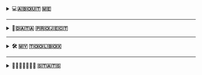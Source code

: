 <div align='left' id="Resume">
<details>
<summary>💻<strong>🇦🇧🇴🇺🇹 🇲🇪</strong></summary>

#### 💻Data Engineer

#### 📚 Изучаю инструменты и методы для работы с данными:
<div align="left">
📋 Python <br>
📋 SQL (PostgreSQL, ClickHouse) <br>
📋 Linux <br>
📋 Docker <br>
</div>

#### 🎯 Использую свой опыт и знания для создания решений в области данных. 
💾 Ниже представлен мои проект по работе с данными, а также прохождение практик курсов по Python, SQL и др.
    
</details>
</div>

---

<div align='left' id="data_project">
<details>
<summary>📓<strong>🇩🇦🇹🇦 🇵🇷🇴🇯🇪🇨🇹</strong></summary>

<br>

<a href="https://github.com/DmitryTyurin/DataProjects" title="Data Structures"><img align="center" height="115" src="https://github-readme-stats.vercel.app/api/pin/?username=DmitryTyurin&repo=DataProjects&theme=vision-friendly-dark&border_radius=10"></a>

<h4 align="center">
  <a href="https://github.com/DmitryTyurin?tab=repositories" title="Show Repositories">🔎 Полный список проектов 🔍</a>
</h4>

</details>
</div>

---

<div aligin='left' id="My_Toolbox">
<details>
<summary align="left"> <strong>🛠️ 🇲🇾 🇹🇴🇴🇱🇧🇴🇽</strong></summary>

<br>

<h5 align="center">Control Version</h5>
<img src="https://skillicons.dev/icons?i=git,gitlab,github">
<br>

<h5 align="center">OS</h5>
<img src="https://skillicons.dev/icons?i=windows,powershell,linux,bash">
<br>

<h5 align="center">Database</h5>
<img src="https://skillicons.dev/icons?i=postgresql,mysql,mongodb">
&nbsp
<img height="50" alt="clickhouse" src="https://cdn.freelogovectors.net/wp-content/uploads/2022/03/clickhouse_logo_freelogovectors.net_.png">
<br>

<table>
  <tr>
    <th colspan="1">🧰 Git</th>
    <th colspan="2">🖥️ OS</th>
    <th colspan="3">🐍 Python</th>
    <th colspan="1"> 🔨 PySpark</th>
    <th colspan="3">💾 Database</th>
  </tr>
  <tr>
    <td><img height="40" src="https://user-images.githubusercontent.com/25181517/192108372-f71d70ac-7ae6-4c0d-8395-51d8870c2ef0.png"></td>
    <td><img height="40" alt="windows" src="https://raw.githubusercontent.com/devicons/devicon/6910f0503efdd315c8f9b858234310c06e04d9c0/icons/windows11/windows11-original.svg"></td>
    <td><img height="40" alt="ubuntu" src="https://user-images.githubusercontent.com/25181517/186884153-99edc188-e4aa-4c84-91b0-e2df260ebc33.png"></td>
    <td><img height="40" alt="python" src="https://user-images.githubusercontent.com/25181517/183423507-c056a6f9-1ba8-4312-a350-19bcbc5a8697.png"></td>
    <td><img height="40" alt="numpy" src="https://raw.githubusercontent.com/devicons/devicon/6910f0503efdd315c8f9b858234310c06e04d9c0/icons/numpy/numpy-original.svg"></td>
    <td><img height="55" alt="pandas" src="https://github.com/marwin1991/profile-technology-icons/assets/76012086/24b02d77-2f28-43c7-b5d6-e15e3395851b"></td>
    <td><img height="55" alt="pyspark" src="https://user-images.githubusercontent.com/25181517/184357834-eba1eee1-6074-4b9c-8ed3-5373868096cc.png"></td>
    <td><img height="40" alt="postgres" src="https://raw.githubusercontent.com/devicons/devicon/6910f0503efdd315c8f9b858234310c06e04d9c0/icons/postgresql/postgresql-original.svg"></td>
    <td><img height="40" alt="mongoDB" src="https://raw.githubusercontent.com/devicons/devicon/6910f0503efdd315c8f9b858234310c06e04d9c0/icons/mongodb/mongodb-original.svg"></td>
    <td><img height="37" alt="clickhouse" src="https://cdn.freelogovectors.net/wp-content/uploads/2022/03/clickhouse_logo_freelogovectors.net_.png"></td>
  </tr>
</table>

<table>
  <tr>
    <th colspan="7">💡Software</th>
  </tr>
  <tr>
    <td><img height="40" alt="pycharm" src="https://raw.githubusercontent.com/devicons/devicon/6910f0503efdd315c8f9b858234310c06e04d9c0/icons/pycharm/pycharm-original.svg"></td>
    <td><img height="40" alt="pycharm" src="https://raw.githubusercontent.com/devicons/devicon/6910f0503efdd315c8f9b858234310c06e04d9c0/icons/jupyter/jupyter-original.svg"></td>
    <td><img height="40" alt="airflow" src="https://raw.githubusercontent.com/devicons/devicon/6910f0503efdd315c8f9b858234310c06e04d9c0/icons/apacheairflow/apacheairflow-original.svg"></td>
    <td><img height="40" alt="dbeaver" src="https://raw.githubusercontent.com/devicons/devicon/6910f0503efdd315c8f9b858234310c06e04d9c0/icons/dbeaver/dbeaver-original.svg"></td>
    <td><img height="40" alt="docker" src="https://raw.githubusercontent.com/devicons/devicon/6910f0503efdd315c8f9b858234310c06e04d9c0/icons/docker/docker-plain.svg"></td>
    <td><img height="40" alt="superset" src="https://static.tildacdn.com/tild3331-6439-4530-a166-396530636539/Superset_logo.png"></td>
    <td><img height="40" alt="excel" src="https://cdn.icon-icons.com/icons2/2397/PNG/512/microsoft_office_excel_logo_icon_145720.png"></td>
  </tr>
</table>

<table>
  <tr>
    <th colspan="4">💼 Task Control & Messengers</th>
  </tr>
  <tr>
    <td><img height="40" alt="jira" src="https://raw.githubusercontent.com/devicons/devicon/6910f0503efdd315c8f9b858234310c06e04d9c0/icons/jira/jira-original.svg"></td>
    <td><img height="40" alt="confluence" src="https://raw.githubusercontent.com/devicons/devicon/6910f0503efdd315c8f9b858234310c06e04d9c0/icons/confluence/confluence-original.svg"></td>
    <td><img height="40" alt="slack" src="https://raw.githubusercontent.com/devicons/devicon/6910f0503efdd315c8f9b858234310c06e04d9c0/icons/slack/slack-original.svg"></td>
    <td><img height="40" alt="mattermost" src="https://cdn.icon-icons.com/icons2/2389/PNG/512/mattermost_logo_icon_145078.png"></td>
  </tr>
</table>

</details>
</div>

---

<div aligin='left' id="GitHub_Stats">
<details>
<summary align="left"> <strong>🎢🇬🇮🇹🇭🇺🇧 🇸🇹🇦🇹🇸</strong></summary>

<br>

<div id="header" align="center">

<img width="800" height="200" src="https://streak-stats.demolab.com?user=DmitryTyurin&theme=highcontrast&hide_border=true&border_radius=5&card_width=800">

<img width="420" height="200" src="https://github-readme-stats.vercel.app/api?username=DmitryTyurin&show_icons=true&theme=vision-friendly-dark">
<img width="380" height="200" src="https://github-readme-stats.vercel.app/api/top-langs/?username=DmitryTyurin&size_weight=0.0005&count_weight=0.3&layout=compact&theme=vision-friendly-dark">

</div>


<div id="header" align="center">
  <img src="https://komarev.com/ghpvc/?username=DmitryTyurin&style=for-the-badge&color=orange" alt=""/>
</div>
</details>
</div>
